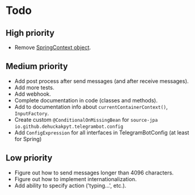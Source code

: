# Todo

## High priority
- Remove [SpringContext object](https://github.com/DEHuckaKpyT/telegram-bot/blob/v0.7.13b/telegram-bot-spring/src/main/kotlin/io/github/dehuckakpyt/telegrambot/context/SpringContext.kt#L15).

## Medium priority
- Add post process after send messages (and after receive messages).
- Add more tests.
- Add webhook.
- Complete documentation in code (classes and methods).
- Add to documentation info about `currentContainerContext()`, `InputFactory`.
- Create custom `@ConditionalOnMissingBean` for `source-jpa` `io.github.dehuckakpyt.telegrambot.config`
- Add `ConfigExpression` for all interfaces in TelegramBotConfig (at least for Spring)

## Low priority
- Figure out how to send messages longer than 4096 characters.
- Figure out how to implement internationalization.
- Add ability to specify action ('typing...', etc.).